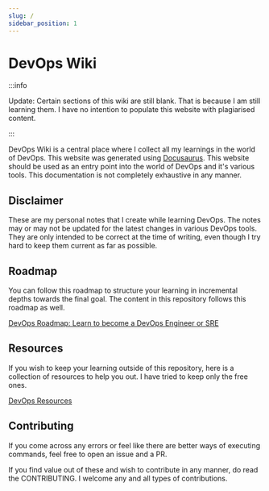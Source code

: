 ```yaml
---
slug: /
sidebar_position: 1
---
```


# DevOps Wiki

:::info

Update: Certain sections of this wiki are still blank. That is because I am still learning them. I have no intention to populate this website with plagiarised content.

:::

DevOps Wiki is a central place where I collect all my learnings in the world of DevOps. This website was generated using [Docusaurus](https://github.com/facebook/docusaurus). This website should be used as an entry point into the world of DevOps and it's various tools. This documentation is not completely exhaustive in any manner.

## Disclaimer

These are my personal notes that I create while learning DevOps. The notes may or may not be updated for the latest changes in various DevOps tools. They are only intended to be correct at the time of writing, even though I try hard to keep them current as far as possible.

## Roadmap

You can follow this roadmap to structure your learning in incremental depths towards the final goal. The content in this repository follows this roadmap as well.

[DevOps Roadmap: Learn to become a DevOps Engineer or SRE](https://roadmap.sh/devops)

## Resources

If you wish to keep your learning outside of this repository, here is a collection of resources to help you out. I have tried to keep only the free ones.

[DevOps Resources](/devops-resources.md)

## Contributing

If you come across any errors or feel like there are better ways of executing commands, feel free to open an issue and a PR.

If you find value out of these and wish to contribute in any manner, do read the CONTRIBUTING. I welcome any and all types of contributions.

